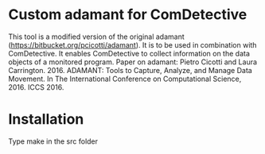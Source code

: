 Custom adamant for ComDetective
===============
This tool is a modified version of the original adamant (https://bitbucket.org/pcicotti/adamant). It is to be used in combination with ComDetective. It enables ComDetective to collect information on the data objects of a monitored program. Paper on adamant: Pietro Cicotti and Laura Carrington. 2016. ADAMANT: Tools to Capture, Analyze, and Manage Data Movement. In The International Conference on Computational Science, 2016. ICCS 2016.

Installation
===============
Type make in the src folder
